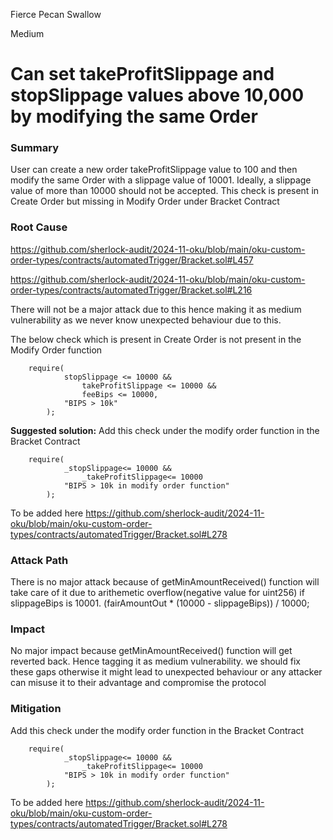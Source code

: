Fierce Pecan Swallow

Medium

# Can set takeProfitSlippage and stopSlippage values above 10,000 by modifying the same Order

### Summary

User can create a new order takeProfitSlippage value to 100 and then modify the same Order with a slippage value of 10001. Ideally, a slippage value of more than 10000 should not be accepted. This check is present in Create Order but missing in Modify Order under Bracket Contract


### Root Cause

https://github.com/sherlock-audit/2024-11-oku/blob/main/oku-custom-order-types/contracts/automatedTrigger/Bracket.sol#L457

https://github.com/sherlock-audit/2024-11-oku/blob/main/oku-custom-order-types/contracts/automatedTrigger/Bracket.sol#L216

There will not be a major attack due to this hence making it as medium vulnerability as we never know unexpected behaviour due to this.


The below check which is present in Create Order is not present in the Modify Order function
```solidity
    require(
            stopSlippage <= 10000 &&
                takeProfitSlippage <= 10000 &&
                feeBips <= 10000,
            "BIPS > 10k"
        ); 
```

**Suggested solution:**
Add this check under the modify order function in the Bracket Contract

```solidity
    require(
            _stopSlippage<= 10000 &&
                _takeProfitSlippage<= 10000
            "BIPS > 10k in modify order function"
        ); 
```

To be added here
https://github.com/sherlock-audit/2024-11-oku/blob/main/oku-custom-order-types/contracts/automatedTrigger/Bracket.sol#L278


### Attack Path

There is no major attack because of getMinAmountReceived() function will take care of it due to arithemetic overflow(negative value for uint256) if slippageBips is 10001. 
(fairAmountOut * (10000 - slippageBips)) / 10000;


### Impact

No major impact because getMinAmountReceived()  function will get reverted back. Hence tagging it as medium vulnerability. we should fix these gaps otherwise it might lead to unexpected behaviour or any attacker can misuse it to their advantage and compromise the protocol

### Mitigation

Add this check under the modify order function in the Bracket Contract

```solidity
    require(
            _stopSlippage<= 10000 &&
                _takeProfitSlippage<= 10000
            "BIPS > 10k in modify order function"
        ); 
```
To be added here
https://github.com/sherlock-audit/2024-11-oku/blob/main/oku-custom-order-types/contracts/automatedTrigger/Bracket.sol#L278